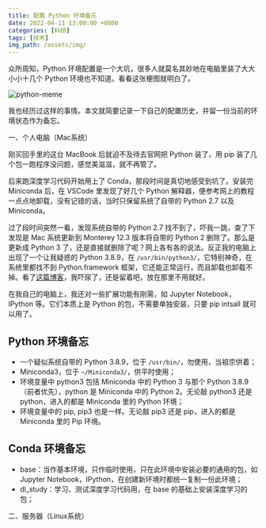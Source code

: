 ```yaml
---
title: 配置 Python 环境备忘
date: 2022-04-11 13:00:00 +0800
categories: [科研]
tags: [技术]
img_path: /assets/img/
---
```




众所周知，Python 环境配置是一个大坑，很多人就莫名其妙地在电脑里装了大大小小十几个 Python 环境也不知道。看看这张梗图就明白了。

![python-meme](Python_meme.png)


我也经历过这样的事情。本文就简要记录一下自己的配置历史，并留一份当前的环境状态作为备忘。


一、个人电脑（Mac系统）

刚买回手里的这台 MacBook 后就迫不及待去官网把 Python 装了，用 pip 装了几个包一跑程序没问题，感觉美滋滋，就不再管了。

后来跑深度学习代码开始用上了 Conda，那段时间是真切地感受到坑了。安装完 Miniconda 后，在 VSCode 里发现了好几个 Python 解释器，便参考网上的教程一点点地卸载，没有记错的话，当时只保留系统了自带的 Python 2.7 以及 Miniconda。

过了段时间突然一看，发现系统自带的 Python 2.7 找不到了，吓我一跳，查了下发现是 Mac 系统更新到 Monterey 12.3 版本将自带的 Python 2 删除了。那么是更新成 Python 3 了，还是直接就删除了呢？网上各有各的说法。反正我的电脑上出现了一个让我疑惑的 Python 3.8.9，在 `/usr/bin/python3/`，它特别神奇，在系统里都找不到 Python.framework 框架，它还能正常运行，而且卸载也卸载不掉。看了[这篇博客](https://medium.com/@kailichou.edu/updated-remove-usr-bin-python3-or-not-69c63e8e62c0)，我吓尿了，还是留着吧，放在那里不用就好。


在我自己的电脑上，我还对一些扩展功能有刚需，如 Jupyter Notebook，IPython 等。它们本质上是 Python 的包，不需要单独安装，只要 pip intsall 就可以用了。

## Python 环境备忘

- 一个疑似系统自带的 Python 3.8.9，位于 `/usr/bin/`，勿使用，当祖宗供着；
- Miniconda3，位于 `~/Miniconda3/`，供平时使用；
- 环境变量中 python3 包括 Miniconda 中的 Python 3 与那个 Python 3.8.9（前者优先），python 是 Miniconda 中的 Python 2。无论敲 python3 还是 python，进入的都是 Miniconda 里的 Python 环境；
- 环境变量中的 pip, pip3 也是一样。无论敲 pip3 还是 pip，进入的都是 Miniconda 里的 Pip 环境。

## Conda 环境备忘
- base：当作基本环境，只作临时使用，只在此环境中安装必要的通用的包，如 Jupyter Notebook，IPython，在创建新环境时都统一复制一份此环境；
- dl_study：学习、测试深度学习代码用，在 base 的基础上安装深度学习的包；



二、服务器（Linux系统）
